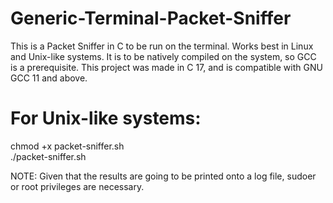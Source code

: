 # Generic-Terminal-Packet-Sniffer
This is a Packet Sniffer in C to be run on the terminal. Works best in Linux and Unix-like systems. 
It is to be natively compiled on the system, so GCC is a prerequisite. This project was made in C 17, and is compatible with GNU GCC 11 and above.

# For Unix-like systems:
chmod +x packet-sniffer.sh <br>
./packet-sniffer.sh

NOTE: Given that the results are going to be printed onto a log file, sudoer or root privileges are necessary. 

